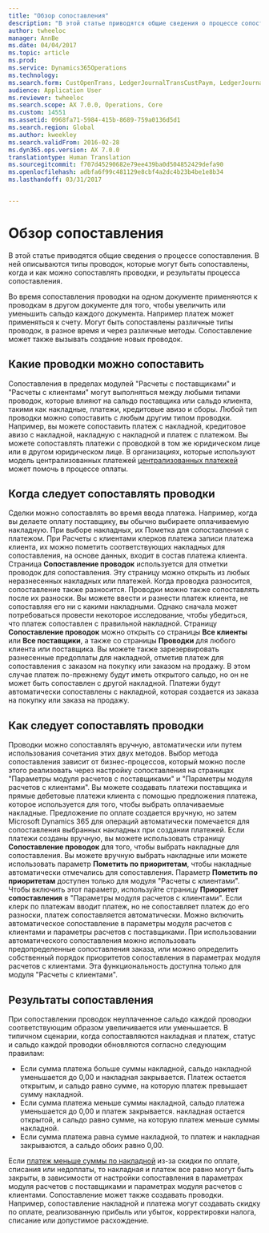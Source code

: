 ```yaml
---
title: "Обзор сопоставления"
description: "В этой статье приводятся общие сведения о процессе сопоставления. В ней описываются типы проводок, которые могут быть сопоставлены, когда и как можно сопоставлять проводки, и результаты процесса сопоставления."
author: twheeloc
manager: AnnBe
ms.date: 04/04/2017
ms.topic: article
ms.prod: 
ms.service: Dynamics365Operations
ms.technology: 
ms.search.form: CustOpenTrans, LedgerJournalTransCustPaym, LedgerJournalTransVendPaym, VendOpenTrans
audience: Application User
ms.reviewer: twheeloc
ms.search.scope: AX 7.0.0, Operations, Core
ms.custom: 14551
ms.assetid: 0968fa71-5984-415b-8689-759a0136d5d1
ms.search.region: Global
ms.author: kweekley
ms.search.validFrom: 2016-02-28
ms.dyn365.ops.version: AX 7.0.0
translationtype: Human Translation
ms.sourcegitcommit: f707d45290682e79ee439ba0d504852429defa90
ms.openlocfilehash: adbfa6f99c481129e8cbf4a2dc4b23b4be1e8b34
ms.lasthandoff: 03/31/2017


---
```


# <a name="settlement-overview"></a>Обзор сопоставления

В этой статье приводятся общие сведения о процессе сопоставления. В ней описываются типы проводок, которые могут быть сопоставлены, когда и как можно сопоставлять проводки, и результаты процесса сопоставления.

Во время сопоставления проводки на одном документе применяются к проводкам в другом документе для того, чтобы увеличить или уменьшить сальдо каждого документа. Например платеж может применяться к счету. Могут быть сопоставлены различные типы проводок, в разное время и через различные методы. Сопоставление может также вызывать создание новых проводок.

## <a name="what-transactions-can-be-settled"></a>Какие проводки можно сопоставить
Сопоставления в пределах модулей "Расчеты с поставщиками" и "Расчеты с клиентами" могут выполняться между любыми типами проводок, которые влияют на сальдо поставщика или сальдо клиента, такими как накладные, платежи, кредитовые авизо и сборы. Любой тип проводки можно сопоставить с любым другим типом проводки. Например, вы можете сопоставить платеж с накладной, кредитовое авизо с накладной, накладную с накладной и платеж с платежом. Вы можете сопоставлять платежи с проводкой в том же юридическом лице или в другом юридическом лице. В организациях, которые используют модель централизованных платежей [централизованных платежей](set-up-centralized-payments.md) может помочь в процессе оплаты.

## <a name="when-to-settle-transactions"></a>Когда следует сопоставлять проводки
Сделки можно сопоставлять во время ввода платежа. Например, когда вы делаете оплату поставщику, вы обычно выбираете оплачиваемую накладную. При выборе накладных, их Пометка для сопоставления с платежом. При Расчеты с клиентами клерков платежа записи платежа клиента, их можно пометить соответствующих накладных для сопоставления, на основе данных, входит в состав платежа клиента. Страница **Сопоставление проводок** используется для отметки проводок для сопоставления. Эту страницу можно открыть из любых неразнесенных накладных или платежей. Когда проводка разносится, сопоставление также разносится. Проводки можно также сопоставлять после их разноски. Вы можете ввести и разнести платеж клиента, не сопоставляя его ни с какими накладными. Однако сначала может потребоваться провести некоторое исследование, чтобы убедиться, что платеж сопоставлен с правильной накладной. Страницу **Сопоставление проводок** можно открыть со страницы **Все клиенты** или **Все поставщики**, а также со страницы **Проводки** для любого клиента или поставщика. Вы можете также зарезервировать разнесенные предоплаты для накладной, отметив платеж для сопоставления с заказом на покупку или заказом на продажу. В этом случае платеж по-прежнему будут иметь открытого сальдо, но он не может быть сопоставлен с другой накладной. Платежи будут автоматически сопоставлены с накладной, которая создается из заказа на покупку или заказа на продажу.

## <a name="how-to-settle-transactions"></a>Как следует сопоставлять проводки
Проводки можно сопоставлять вручную, автоматически или путем использования сочетания этих двух методов. Выбор метода сопоставления зависит от бизнес-процессов, который можно после этого реализовать через настройку сопоставления на страницах "Параметры модуля расчетов с поставщиками" и "Параметры модуля расчетов с клиентами". Вы можете создавать платежи поставщика и прямые дебетовые платежи клиента с помощью предложения платежа, которое используется для того, чтобы выбрать оплачиваемые накладные. Предложение по оплате создается вручную, но затем Microsoft Dynamics 365 для операций автоматически помечается для сопоставления выбранных накладных при создании платежей. Если платежи созданы вручную, вы можете использовать страницу **Сопоставление проводок** для того, чтобы выбрать накладные для сопоставления. Вы можете вручную выбрать накладные или можете использовать параметр **Пометить по приоритетам**, чтобы накладные автоматически отмечались для сопоставления. Параметр **Пометить по приоритетам** доступен только для модуля "Расчеты с клиентами". Чтобы включить этот параметр, используйте страницу **Приоритет сопоставления** в "Параметры модуля расчетов с клиентами". Если клерк по платежам вводит платеж, но не сопоставляет платеж до его разноски, платеж сопоставляется автоматически. Можно включить автоматическое сопоставление в параметры модуля расчетов с клиентами и параметры расчетов с поставщиками. При использовании автоматического сопоставления можно использовать предопределенные сопоставления заказа, или можно определить собственный порядок приоритетов сопоставления в параметрах модуля расчетов с клиентами. Эта функциональность доступна только для модуля "Расчеты с клиентами".

## <a name="results-of-settlement"></a>Результаты сопоставления
При сопоставлении проводок неуплаченное сальдо каждой проводки соответствующим образом увеличивается или уменьшается. В типичном сценарии, когда сопоставляются накладная и платеж, статус и сальдо каждой проводки обновляются согласно следующим правилам:

-   Если сумма платежа больше суммы накладной, сальдо накладной уменьшается до 0,00 и накладная закрывается. Платеж остается открытым, и сальдо равно сумме, на которую платеж превышает сумму накладной.
-   Если сумма платежа меньше суммы накладной, сальдо платежа уменьшается до 0,00 и платеж закрывается. накладная остается открытой, и сальдо равно сумме, на которую платеж меньше суммы накладной.
-   Если сумма платежа равна сумме накладной, то платеж и накладная закрываются, а сальдо обоих равно 0,00.

Если [платеж меньше суммы по накладной](../accounts-payable/vendor-payments-partial-amount.md) из-за скидки по оплате, списания или недоплаты, то накладная и платеж все равно могут быть закрыты, в зависимости от настройки сопоставления в параметрах модуля расчетов с поставщиками и параметрах модуля расчетов с клиентами. Сопоставление может также создавать проводки. Например, сопоставление накладной и платежа могут создавать скидку по оплате, реализованную прибыль или убыток, корректировки налога, списание или допустимое расхождение.



